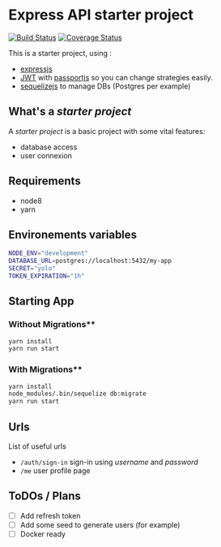 # Express API starter project

[![Build Status](https://travis-ci.org/remithomas/expressjs-api-starter-project.svg?branch=master)](https://travis-ci.org/remithomas/expressjs-api-starter-project)
[![Coverage Status](https://coveralls.io/repos/github/remithomas/expressjs-api-starter-project/badge.svg?branch=master)](https://coveralls.io/github/remithomas/expressjs-api-starter-project)

This is a starter project, using :

- [expressjs](http://expressjs.com)
- [JWT](https://jwt.io) with [passportjs](http://www.passportjs.org) so you can change strategies easily.
- [sequelizejs](http://docs.sequelizejs.com) to manage DBs (Postgres per example)

## What's a _starter project_

A _starter project_ is a basic project with some vital features:

- database access
- user connexion

## Requirements

- node8
- yarn

## Environements variables

```bash
NODE_ENV="development"
DATABASE_URL=postgres://localhost:5432/my-app
SECRET="yolo"
TOKEN_EXPIRATION="1h"
```

## Starting App

### Without Migrations**

```bash
yarn install
yarn run start
```

### With Migrations**

```bash
yarn install
node_modules/.bin/sequelize db:migrate
yarn run start
```

## Urls

List of useful urls

- `/auth/sign-in` sign-in using _username_ and _password_
- `/me` user profile page

## ToDOs / Plans

- [ ] Add refresh token
- [ ] Add some seed to generate users (for example)
- [ ] Docker ready